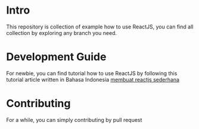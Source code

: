 # Intro  
This repository is collection of example how to use ReactJS, you can find all collection by exploring any branch you need.  
  
# Development Guide  
For newbie, you can find tutorial how to use ReactJS by following this tutorial article written in Bahasa Indonesia [membuat reactjs sederhana](http://www.dhan.web.id/2016/11/membuat-program-sederhana-dengan-reactjs.html)
  
# Contributing  
For a while, you can simply contributing by pull request
